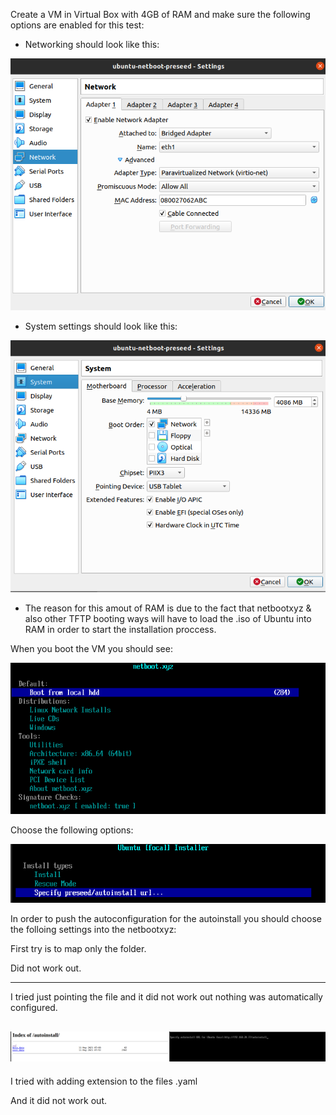 
Create a VM in Virtual Box with 4GB of RAM and make sure the following options are enabled for this test:

- Networking should look like this:

![Network](https://github.com/nickkostov/autoinstall/blob/main/autoinstall-subiquity/files/networking.png)

- System settings should look like this:

![System](https://github.com/nickkostov/autoinstall/blob/main/autoinstall-subiquity/files/vmnetworkboot.png)

- The reason for this amout of RAM is due to the fact that netbootxyz & also other TFTP booting ways will have to load the .iso of Ubuntu into RAM in order to start the installation proccess.

When you boot the VM you should see:

![Boot](https://github.com/nickkostov/autoinstall/blob/main/autoinstall-subiquity/files/boot.png)

Choose the following options:

![Option](https://github.com/nickkostov/autoinstall/blob/main/autoinstall-subiquity/files/option.png)

In order to push the autoconfiguration for the autoinstall you should choose the folloing settings into the netbootxyz:

First try is to map only the folder.

Did not work out.

-----------------------------------------------------------------------------------------------------------------------------

I tried just pointing the file and it did not work out nothing was automatically configured.

![Optaution](https://github.com/nickkostov/autoinstall/blob/main/autoinstall-subiquity/files/autoin.png)
-----------------------------------------------------------------------------------------------------------------------------
I tried with adding extension to the files .yaml 

And it did not work out.
